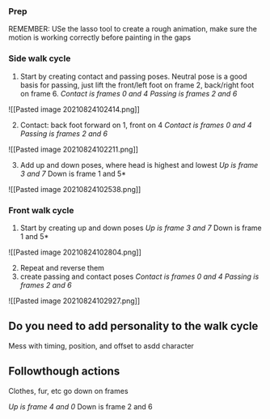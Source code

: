 ### Prep
REMEMBER: USe the lasso tool to create a rough animation, make sure the motion is working correctly before painting in the gaps


### Side walk cycle
1. Start by creating contact and passing poses. Neutral pose is a good basis for passing, just lift the front/left foot on frame 2, back/right foot on frame 6.
*Contact is frames 0 and 4*
*Passing is frames 2 and 6*

![[Pasted image 20210824102414.png]]

2. Contact: back foot forward on 1, front on 4
*Contact is frames 0 and 4*
*Passing is frames 2 and 6*

![[Pasted image 20210824102211.png]]

3. Add up and down poses, where head is highest and lowest
*Up is frame 3 and 7*
Down is frame 1 and 5*

![[Pasted image 20210824102538.png]]
 
 
 ### Front walk cycle
 1. Start by creating up and down poses
*Up is frame 3 and 7*
Down is frame 1 and 5*

![[Pasted image 20210824102804.png]]

2. Repeat and reverse them
3. create passing and contact poses
*Contact is frames 0 and 4*
*Passing is frames 2 and 6*

![[Pasted image 20210824102927.png]]

## Do you need to add personality to the walk cycle
Mess with timing, position, and offset to asdd character

## Followthough actions
Clothes, fur, etc go down on frames

*Up is frame 4 and 0*
Down is frame 2 and 6
